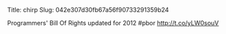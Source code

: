 Title: chirp
Slug: 042e307d30fb67a56f90733291359b24

Programmers' Bill Of Rights updated for 2012 #pbor <a href="http://t.co/yLW0souV">http://t.co/yLW0souV</a>
